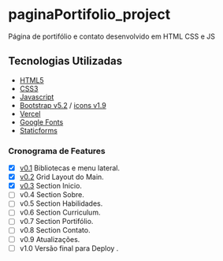 # paginaPortifolio_project
Página de portifólio e contato desenvolvido em HTML CSS e JS 

## Tecnologias Utilizadas
- [HTML5](https://www.w3c.br/pub/Cursos/CursoHTML5/html5-web.pdf)
- [CSS3](https://developer.mozilla.org/pt-BR/docs/Web/CSS)
- [Javascript](https://developer.mozilla.org/en-US/docs/Web/JavaScript)
- [Bootstrap v5.2](https://getbootstrap.com/)  / [icons v1.9](https://icons.getbootstrap.com/)
- [Vercel](https://vercel.com/)
- [Google Fonts](https://fonts.google.com/about)
- [Staticforms](https://www.staticforms.xyz/)


### Cronograma de Features  

- [X] [v0.1](https://github.com/Shepardy22/paginaPortifolio_project/commit/a40136ab8d138a1e77964553c3daf2cd3ffea3bf) Bibliotecas e menu lateral.
- [X] [v0.2](https://github.com/Shepardy22/paginaPortifolio_project/commit/af589186ec37e3347748a44aaeb9f0a6f9a861b8) Grid Layout do Main.
- [X] [v0.3](https://github.com/Shepardy22/paginaPortifolio_project/commit/af589186ec37e3347748a44aaeb9f0a6f9a861b8) Section Inicio.
- [ ] v0.4 Section Sobre.
- [ ] v0.5 Section Habilidades.
- [ ] v0.6 Section Curriculum.
- [ ] v0.7 Section Portifólio.
- [ ] v0.8 Section Contato.
- [ ] v0.9 Atualizações.
- [ ] v1.0 Versão final para Deploy .
